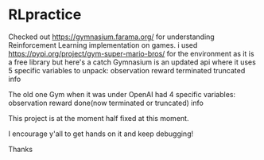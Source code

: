 # RLpractice

Checked out https://gymnasium.farama.org/ for understanding Reinforcement Learning implementation on games. 
i used https://pypi.org/project/gym-super-mario-bros/ for the environment as it is a free library but here's a catch
Gymnasium is an updated api where it uses 5 specific variables to unpack: 
observation 
reward 
terminated 
truncated 
info

The old one Gym when it was under OpenAI had 4 specific variables:
observation 
reward 
done(now terminated or truncated) 
info

This project is at the moment half fixed at this moment.

I encourage y'all to get hands on it and keep debugging! 

Thanks
